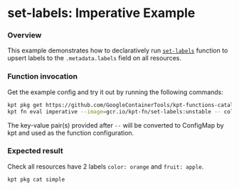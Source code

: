 # set-labels: Imperative Example

### Overview

This example demonstrates how to declaratively run [`set-labels`] function
to upsert labels to the `.metadata.labels` field on all resources.

### Function invocation

Get the example config and try it out by running the following commands:

```sh
kpt pkg get https://github.com/GoogleContainerTools/kpt-functions-catalog.git/examples/set-labels/imperative .
kpt fn eval imperative --image=gcr.io/kpt-fn/set-labels:unstable -- color=orange fruit=apple
```

The key-value pair(s) provided after `--` will be converted to ConfigMap by kpt
and used as the function configuration.

### Expected result

Check all resources have 2 labels `color: orange` and `fruit: apple`.

```sh
kpt pkg cat simple
```

[`set-labels`]: https://catalog.kpt.dev/set-labels/v0.1/
